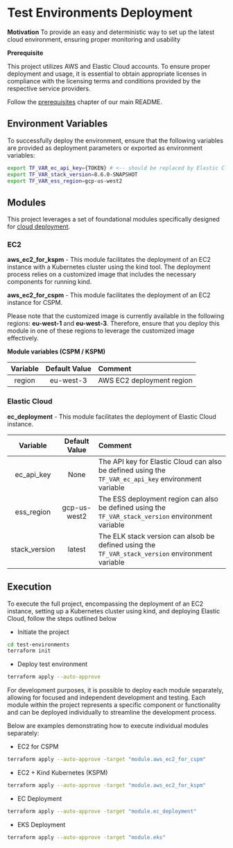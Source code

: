 # Test Environments Deployment

**Motivation**
To provide an easy and deterministic way to set up the latest cloud environment, ensuring proper monitoring and usability


**Prerequisite**

This project utilizes AWS and Elastic Cloud accounts. To ensure proper deployment and usage, it is essential to obtain appropriate licenses in compliance with the licensing terms and conditions provided by the respective service providers.

Follow the [prerequisites](/README.md#prerequisites) chapter of our main README.

## Environment Variables

To successfully deploy the environment, ensure that the following variables are provided as deployment parameters or exported as environment variables:

```bash
export TF_VAR_ec_api_key={TOKEN} # <-- should be replaced by Elastic Cloud TOKEN
export TF_VAR_stack_version=8.6.0-SNAPSHOT
export TF_VAR_ess_region=gcp-us-west2
```

## Modules

This project leverages a set of foundational modules specifically designed for [cloud deployment](../cloud/modules/).

### EC2

**aws_ec2_for_kspm** - This module facilitates the deployment of an EC2 instance with a Kubernetes cluster using the kind tool. The deployment process relies on a customized image that includes the necessary components for running kind.

**aws_ec2_for_cspm** - This module facilitates the deployment of an EC2 instance for CSPM.

Please note that the customized image is currently available in the following regions: **eu-west-1** and **eu-west-3**. Therefore, ensure that you deploy this module in one of these regions to leverage the customized image effectively.

**Module variables (CSPM / KSPM)**

| Variable  | Default Value | Comment |
|:-------------:|:-------------:|:------------|
| region      |   eu-west-3   | AWS EC2 deployment region |



### Elastic Cloud

**ec_deployment** - This module facilitates the deployment of Elastic Cloud instance.

| Variable  | Default Value | Comment |
|:-------------:|:-------------:|:------------|
| ec_api_key    |   None   | The API key for Elastic Cloud can also be defined using the `TF_VAR_ec_api_key` environment variable |
| ess_region    | gcp-us-west2 | The ESS deployment region can also be defined using the `TF_VAR_stack_version` environment variable|
| stack_version | latest | The ELK stack version can alsob be defined using the `TF_VAR_stack_version` environment variable | 

## Execution

To execute the full project, encompassing the deployment of an EC2 instance, setting up a Kubernetes cluster using kind, and deploying Elastic Cloud, follow the steps outlined below

- Initiate the project

```bash
cd test-environments
terraform init
```

- Deploy test environment

```bash
terraform apply --auto-approve
```

For development purposes, it is possible to deploy each module separately, allowing for focused and independent development and testing. Each module within the project represents a specific component or functionality and can be deployed individually to streamline the development process.

Below are examples demonstrating how to execute individual modules separately:

- EC2 for CSPM

```bash
terraform apply --auto-approve -target "module.aws_ec2_for_cspm"
```

- EC2 + Kind Kubernetes (KSPM)

```bash
terraform apply --auto-approve -target "module.aws_ec2_for_kspm"
```

- EC Deployment

```bash
terraform apply --auto-approve -target "module.ec_deployment"
```

- EKS Deployment

```bash
terraform apply --auto-approve -target "module.eks"
```